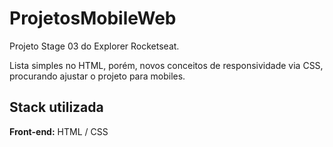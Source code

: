# ProjetosMobileWeb

Projeto Stage 03 do Explorer Rocketseat.

Lista simples no HTML, porém, novos conceitos de responsividade via CSS, procurando ajustar o projeto para mobiles.
## Stack utilizada

**Front-end:** HTML / CSS
